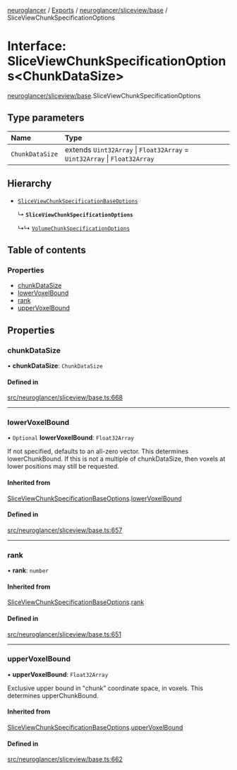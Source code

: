 [neuroglancer](../README.md) / [Exports](../modules.md) / [neuroglancer/sliceview/base](../modules/neuroglancer_sliceview_base.md) / SliceViewChunkSpecificationOptions

# Interface: SliceViewChunkSpecificationOptions<ChunkDataSize\>

[neuroglancer/sliceview/base](../modules/neuroglancer_sliceview_base.md).SliceViewChunkSpecificationOptions

## Type parameters

| Name | Type |
| :------ | :------ |
| `ChunkDataSize` | extends `Uint32Array` \| `Float32Array` = `Uint32Array` \| `Float32Array` |

## Hierarchy

- [`SliceViewChunkSpecificationBaseOptions`](neuroglancer_sliceview_base.SliceViewChunkSpecificationBaseOptions.md)

  ↳ **`SliceViewChunkSpecificationOptions`**

  ↳↳ [`VolumeChunkSpecificationOptions`](neuroglancer_sliceview_volume_base.VolumeChunkSpecificationOptions.md)

## Table of contents

### Properties

- [chunkDataSize](neuroglancer_sliceview_base.SliceViewChunkSpecificationOptions.md#chunkdatasize)
- [lowerVoxelBound](neuroglancer_sliceview_base.SliceViewChunkSpecificationOptions.md#lowervoxelbound)
- [rank](neuroglancer_sliceview_base.SliceViewChunkSpecificationOptions.md#rank)
- [upperVoxelBound](neuroglancer_sliceview_base.SliceViewChunkSpecificationOptions.md#uppervoxelbound)

## Properties

### chunkDataSize

• **chunkDataSize**: `ChunkDataSize`

#### Defined in

[src/neuroglancer/sliceview/base.ts:668](https://github.com/ActiveBrainAtlas2/neuroglancer/blob/034b457d/src/neuroglancer/sliceview/base.ts#L668)

___

### lowerVoxelBound

• `Optional` **lowerVoxelBound**: `Float32Array`

If not specified, defaults to an all-zero vector.  This determines lowerChunkBound.  If this is
not a multiple of chunkDataSize, then voxels at lower positions may still be requested.

#### Inherited from

[SliceViewChunkSpecificationBaseOptions](neuroglancer_sliceview_base.SliceViewChunkSpecificationBaseOptions.md).[lowerVoxelBound](neuroglancer_sliceview_base.SliceViewChunkSpecificationBaseOptions.md#lowervoxelbound)

#### Defined in

[src/neuroglancer/sliceview/base.ts:657](https://github.com/ActiveBrainAtlas2/neuroglancer/blob/034b457d/src/neuroglancer/sliceview/base.ts#L657)

___

### rank

• **rank**: `number`

#### Inherited from

[SliceViewChunkSpecificationBaseOptions](neuroglancer_sliceview_base.SliceViewChunkSpecificationBaseOptions.md).[rank](neuroglancer_sliceview_base.SliceViewChunkSpecificationBaseOptions.md#rank)

#### Defined in

[src/neuroglancer/sliceview/base.ts:651](https://github.com/ActiveBrainAtlas2/neuroglancer/blob/034b457d/src/neuroglancer/sliceview/base.ts#L651)

___

### upperVoxelBound

• **upperVoxelBound**: `Float32Array`

Exclusive upper bound in "chunk" coordinate space, in voxels.  This determines upperChunkBound.

#### Inherited from

[SliceViewChunkSpecificationBaseOptions](neuroglancer_sliceview_base.SliceViewChunkSpecificationBaseOptions.md).[upperVoxelBound](neuroglancer_sliceview_base.SliceViewChunkSpecificationBaseOptions.md#uppervoxelbound)

#### Defined in

[src/neuroglancer/sliceview/base.ts:662](https://github.com/ActiveBrainAtlas2/neuroglancer/blob/034b457d/src/neuroglancer/sliceview/base.ts#L662)
